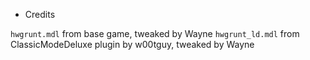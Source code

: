 * Credits

`hwgrunt.mdl` from base game, tweaked by Wayne
`hwgrunt_ld.mdl` from ClassicModeDeluxe plugin by w00tguy, tweaked by Wayne

